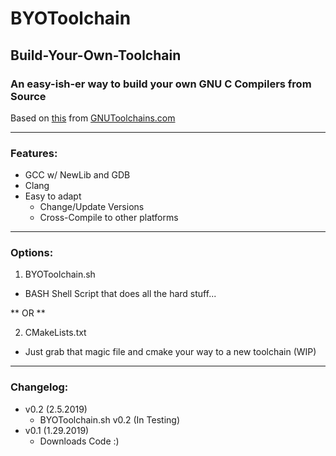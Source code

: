 # BYOToolchain
## Build-Your-Own-Toolchain

### An easy-ish-er way to build your own GNU C Compilers from Source
Based on [this](http://gnutoolchains.com/building/)
from [GNUToolchains.com](http://gnutoolchains.com)

---

### Features:
- GCC w/ NewLib and GDB
- Clang
- Easy to adapt
    - Change/Update Versions
    - Cross-Compile to other platforms

---

### Options:


1. BYOToolchain.sh
 - BASH Shell Script that does all the hard stuff...

** OR **

2. CMakeLists.txt
  - Just grab that magic file and cmake your way to a new toolchain (WIP)
---

### Changelog:
- v0.2 (2.5.2019)
    - BYOToolchain.sh v0.2 (In Testing)
- v0.1 (1.29.2019)
    - Downloads Code :)
